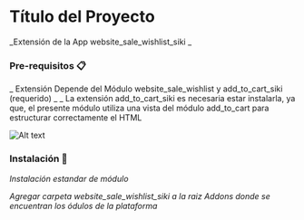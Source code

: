 # Título del Proyecto

_Extensión de la App website_sale_wishlist_siki _

### Pre-requisitos 📋

_ Extensión Depende del Módulo website_sale_wishlist y add_to_cart_siki (requerido) _
_ La extensión add_to_cart_siki es necesaria estar instalarla, ya que, el presente módulo utiliza una
vista del módulo add_to_cart para estructurar correctamente el HTML

![Alt text](website_sale_wishlist_siki/website_sale_wishlist_siki/static/description/img//dependencia.jpg?raw=true "Dependencia")
                
### Instalación 🔧

_Instalación estandar de módulo_

_Agregar carpeta website_sale_wishlist_siki  a la raiz Addons donde se encuentran los ódulos de la plataforma_

